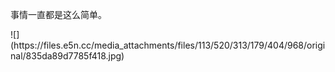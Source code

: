 <p>事情一直都是这么简单。</p>
![](https://files.e5n.cc/media_attachments/files/113/520/313/179/404/968/original/835da89d7785f418.jpg)